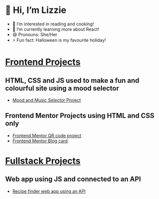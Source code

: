 # 👋 Hi, I’m Lizzie #
- 👀 I’m interested in reading and cooking!
- 🌱 I’m currently learning more about React!
- 😄 Pronouns: She/Her
- ⚡ Fun fact: Halloween is my favourite holiday!

# <ins>Frontend Projects</ins>
## HTML, CSS and JS used to make a fun and colourful site using a mood selector
* [Mood and Music Selector Project]()

## Frontend Mentor Projects using HTML and CSS only
* [Frontend Mentor QR code project](https://github.com/esimscd/QRcode.git)
* [Frontend Mentor Blog card]()

# <ins>Fullstack Projects</ins>
## Web app using JS and connected to an API
* [Recipe finder web app using an API]()


